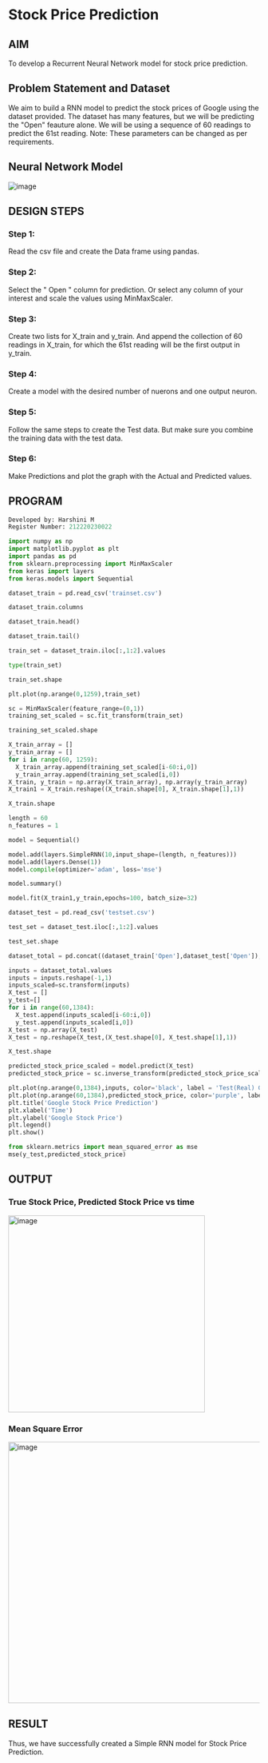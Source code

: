 # Stock Price Prediction

## AIM

To develop a Recurrent Neural Network model for stock price prediction.

## Problem Statement and Dataset

We aim to build a RNN model to predict the stock prices of Google using the dataset provided. The dataset has many features, but we will be predicting the "Open" feauture alone. We will be using a sequence of 60 readings to predict the 61st reading. Note: These parameters can be changed as per requirements.

## Neural Network Model

![image](https://user-images.githubusercontent.com/75235554/196020677-0fc4004e-cd73-4cbf-84ad-f530b4f54be9.png)

## DESIGN STEPS

### Step 1:
Read the csv file and create the Data frame using pandas.

### Step 2:
Select the " Open " column for prediction. Or select any column of your interest and scale the values using MinMaxScaler.

### Step 3:
Create two lists for X_train and y_train. And append the collection of 60 readings in X_train, for which the 61st reading will be the first output in y_train.

### Step 4:
Create a model with the desired number of nuerons and one output neuron.

### Step 5:
Follow the same steps to create the Test data. But make sure you combine the training data with the test data.

### Step 6:
Make Predictions and plot the graph with the Actual and Predicted values.

## PROGRAM
```python
Developed by: Harshini M
Register Number: 212220230022

import numpy as np
import matplotlib.pyplot as plt
import pandas as pd
from sklearn.preprocessing import MinMaxScaler
from keras import layers
from keras.models import Sequential

dataset_train = pd.read_csv('trainset.csv')

dataset_train.columns

dataset_train.head()

dataset_train.tail()

train_set = dataset_train.iloc[:,1:2].values

type(train_set)

train_set.shape

plt.plot(np.arange(0,1259),train_set)

sc = MinMaxScaler(feature_range=(0,1))
training_set_scaled = sc.fit_transform(train_set)

training_set_scaled.shape

X_train_array = []
y_train_array = []
for i in range(60, 1259):
  X_train_array.append(training_set_scaled[i-60:i,0])
  y_train_array.append(training_set_scaled[i,0])
X_train, y_train = np.array(X_train_array), np.array(y_train_array)
X_train1 = X_train.reshape((X_train.shape[0], X_train.shape[1],1))

X_train.shape

length = 60
n_features = 1

model = Sequential()

model.add(layers.SimpleRNN(10,input_shape=(length, n_features)))
model.add(layers.Dense(1))
model.compile(optimizer='adam', loss='mse')

model.summary()

model.fit(X_train1,y_train,epochs=100, batch_size=32)

dataset_test = pd.read_csv('testset.csv')

test_set = dataset_test.iloc[:,1:2].values

test_set.shape

dataset_total = pd.concat((dataset_train['Open'],dataset_test['Open']),axis=0)

inputs = dataset_total.values
inputs = inputs.reshape(-1,1)
inputs_scaled=sc.transform(inputs)
X_test = []
y_test=[]
for i in range(60,1384):
  X_test.append(inputs_scaled[i-60:i,0])
  y_test.append(inputs_scaled[i,0])
X_test = np.array(X_test)
X_test = np.reshape(X_test,(X_test.shape[0], X_test.shape[1],1))

X_test.shape

predicted_stock_price_scaled = model.predict(X_test)
predicted_stock_price = sc.inverse_transform(predicted_stock_price_scaled)

plt.plot(np.arange(0,1384),inputs, color='black', label = 'Test(Real) Google stock price')
plt.plot(np.arange(60,1384),predicted_stock_price, color='purple', label = 'Predicted Google stock price')
plt.title('Google Stock Price Prediction')
plt.xlabel('Time')
plt.ylabel('Google Stock Price')
plt.legend()
plt.show()

from sklearn.metrics import mean_squared_error as mse
mse(y_test,predicted_stock_price)

```
## OUTPUT

### True Stock Price, Predicted Stock Price vs time
<img width="394" alt="image" src="https://user-images.githubusercontent.com/75235554/195050350-1a88c8ef-a958-4fd8-aa46-e4d1d4f5ce5a.png">

### Mean Square Error
<img width="523" alt="image" src="https://user-images.githubusercontent.com/75235554/195050261-a73528a0-ba06-4df4-bf16-dcfbe30f0b78.png">

## RESULT
Thus, we have successfully created a Simple RNN model for Stock Price Prediction.
